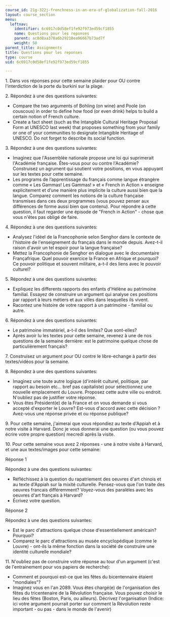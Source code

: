```yaml
---
course_id: 21g-322j-frenchness-in-an-era-of-globalization-fall-2016
layout: course_section
menu:
  leftnav:
    identifier: 6c6917c0d58ef1fe92f973ed59cf1855
    name: Questions pour les reponses
    parent: ac8d8aa370a6b29218ea96667b73ad7f
    weight: 50
parent_title: Assignments
title: Questions pour les reponses
type: course
uid: 6c6917c0d58ef1fe92f973ed59cf1855

---
```


1\. Dans vos réponses pour cette semaine plaider pour OU contre l'interdiction de la porte du burkini sur la plage.

2\. Répondez à une des questions suivantes:

*   Compare the two arguments of Bohling (on wine) and Poole (on couscous) in order to define how food (or even drink) helps to build a certain notion of French culture.
*   Create a fact sheet (such as the Intangible Cultural Heritage Proposal Form at UNESCO last week) that proposes something from your family or one of your communities to designate Intangible Heritage of UNESCO. Do not forget to describe its social function.

3\. Répondez à une des questions suivantes:

*   Imaginez que l'Assemblée nationale propose une loi qui suprimerait l'Académie française. Êtes-vous pour ou contre l'Académie? Construisez un agrument qui soutient votre positions, en vous appuyant sur les textes pour cette semaine.
*   Les programs de l’apprentissage du français comme langue étrangère comme « Les Gammas! Les Gammas! » et « French in Action » enseigne explicitement et d’une manière plus implicite la culture aussi bien que la langue. Comparez comment les notions de la culture française transmises dans ces deux programmes (vous pouvez penser aux différences de forme aussi bien que contenu). Pour répondre à cette question, il faut regarder une épisode de "French in Action" - chose que vous n'êtes pas obligé de faire.

4\. Répondez à une des questions suivantes:

*   Analysez l'idéel de la Francophonie selon Senghor dans le contexte de l'histoire de l'enseignement du français dans le monde depuis. Avez-t-il raison d'avoir un tel espoir pour la langue française?
*   Mettez la Francophonie de Senghor en dialogue avec le documentaire Françafrique. Quel pouvoir exercice la France en Afrique et pourquoi? Ce pouvoir politique et souvent militaire, a-t-il des liens avec le pouvoir culturel?

5\. Répondez à une des questions suivantes:

*   Expliquez les differents rapports des enfants d'Hélène au patrimoine familial. Essayez de construire un argument qui analyse ces positions par rapport à leurs métiers et aux villes dans lesquelles ils vivent.
*   Racontez une histoire de votre rapport à un patrimoine - familial ou autre.

6\. Répondez à une des questions suivantes:

*   Le patrimoine immatériel, a-t-il des limites? Que sont-elles?
*   Après avoir lu les textes pour cette semaine, revenez à une de nos questions de la semaine dernière: est le patrimoine quelque chose de particulièrement français?

7. Construisez un argument pour OU contre le libre-echange à partir des textes/vidéos pour la semaine.

8\. Répondez à une des questions suivantes:

*   Imaginez une toute autre logique (d'intérêt culturel, politique, par rapport au besoin etc... bref pas capitaliste) pour sélectionnez une nouvelle emplacement du Louvre. Proposez cette autre ville ou endroit. N'oubliez pas de justifier votre réponse.
*   Vous êtes Président(e) de la France et on vous demande si vous accepté d'exporter le Louvre? Est-vous d'accord avec cette décision ? Avez-vous une réponse privée et ou réponse publique?

9. Pour cette semaine, j'aimerai que vous répondiez au texte d'Appiah et à notre visite à Harvard. Donc je vous donnerai une question (ou vous pouvez écrire votre propre question) mecredi après la visite.

10. Pour cette semaine vous avez 2 réponses - une à notre visite à Harvard, et une aux textes/images pour cette semaine:

Réponse 1

Répondez à une des questions suivantes:

*   Réfléchissez à la question du rapatriement des oeuvres d'art chinois et au texte d'Appiah sur la mixité culturelle. Pensez-vous que l'on traite des oeuvres francais différemment? Voyez-vous des paralèles avec les oeuvres d'art français à Harvard?
*   Écrivez votre question.

Réponse 2

Répondez à une des questions suivantes:

*   Est le parc d'attractions quelque chose d'essentiellement américain? Pourquoi?
*   Comparez le parc d'attractions au musée encyclopédique (comme le Louvre) - ont-ils la même fonction dans la société de construire une identité culturelle mondiale?

11. N'oubliez pas de construire votre réponse au tour d'un argument (c'est de l'entrainement pour vos papiers de recherche):

*   Comment et pourquoi est-ce que les fêtes du bicentennaire étaient "mondiales"?
*   Imaginez vous en l'an 2089. Vous êtes chargé(e) de l'organisation des fêtes du tricentenaire de la Révolution française. Vous pouvez choisir le lieu des fêtes (Boston, Paris, ou ailleurs). Décrivez l'organisation (Indice: ici votre argument pourrait porter sur comment la Révolution reste important - ou pas - dans le monde de l'avenir)